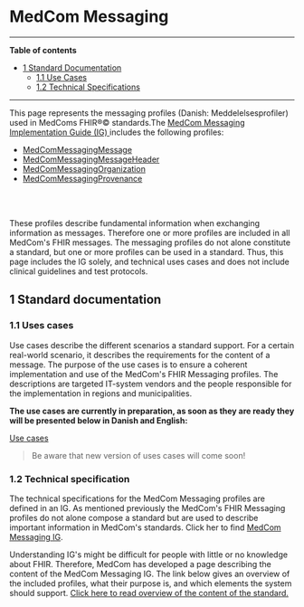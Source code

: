 <!-- <a href="https://medcomdk.github.io/MedComLandingPage/">Return</a> -->

# MedCom Messaging

<hr/>

**Table of contents**
* [1 Standard Documentation](#1-standard-documentation)
  * [1.1 Use Cases](#11-uses-cases)
  * [1.2 Technical Specifications](#12-technical-specification)
<hr/>
 

This page represents the messaging profiles (Danish: Meddelelsesprofiler) used in MedComs FHIR®© standards.The <a href="https://build.fhir.org/ig/medcomdk/dk-medcom-messaging/">MedCom Messaging Implementation Guide (IG) </a>includes the following profiles:

* <a href="https://build.fhir.org/ig/medcomdk/dk-medcom-messaging/StructureDefinition-medcom-messaging-message.html">MedComMessagingMessage</a>
* <a href="https://build.fhir.org/ig/medcomdk/dk-medcom-messaging/StructureDefinition-medcom-messaging-messageHeader.html">MedComMessagingMessageHeader</a>
* <a href="https://build.fhir.org/ig/medcomdk/dk-medcom-messaging/StructureDefinition-medcom-messaging-organization.html"> MedComMessagingOrganization</a>
* <a href="https://build.fhir.org/ig/medcomdk/dk-medcom-messaging/StructureDefinition-medcom-messaging-provenance.html">MedComMessagingProvenance </a>

<br><br>

These profiles describe fundamental information when exchanging information as messages. Therefore one or more profiles are included in all MedCom's FHIR messages. The messaging profiles do not alone constitute a standard, but one or more profiles can be used in a standard. Thus, this page includes the IG solely, and technical uses cases and does not include clinical guidelines and test protocols.


## 1 Standard documentation

### 1.1 Uses cases 
Use cases describe the different scenarios a standard support. For a certain real-world scenario, it describes the requirements for the content of a message. The purpose of the use cases is to ensure a coherent implementation and use of the MedCom's FHIR Messaging profiles. The descriptions are targeted IT-system vendors and the people responsible for the implementation in regions and municipalities.

<b>The use cases are currently in preparation, as soon as they are ready they will be presented below in Danish and English:</b> 

[Use cases](Generelle%20tekniske%20use%20cases%20v1.0.0.pdf) 
  > Be aware that new version of uses cases will come soon!



### 1.2 Technical specification
The technical specifications for the MedCom Messaging profiles are defined in an IG. As mentioned previously the MedCom's FHIR Messaging profiles do not alone compose a standard but are used to describe important information in MedCom's standards. Click her to find <a href="https://build.fhir.org/ig/medcomdk/dk-medcom-messaging/">MedCom Messaging IG</a>.

Understanding IG's might be difficult for people with little or no knowledge about FHIR. Therefore, MedCom has developed a page describing the content of the MedCom Messaging IG. The link below gives an overview of the included profiles, what their purpose is, and which elements the system should support.
[Click here to read overview of the content of the standard.](assets/documents/Intro-Technical-Spec-ENG.md)

<!-- #### 1.1.2 What is a MedCom FHIR Message Standard

A MedCom FHIR Message Standard is the term for a collection of documentation covering most aspects of the standard.

* Clinical Documentation
  * Clinical description
  * Use Cases
* Technical Documentation
  * One or more FHIR IGs (the specific Profile IG for the standard, the inherited Profile IGs within this standard and supporting IGs for the standard, Terminology IG for instance.). These cover what in former MedCom non-FIR standards were specific rules regarding syntax and qualifiers.
* Additional Documentation
  * A GitHub Page linking it all together with further descriptions and specifications
  * This Governance

The technical specifications for MedCom Messaging profiles are defined in an IG. As mentioned previously does the MedCom Messaging profiles not alone compose a standard but are used to describe central information in MedComs messaging standards. <a href="https://build.fhir.org/ig/medcomdk/dk-medcom-messaging/" target="_blank">Here you can find the MedCom Messaging IG.</a>

## 1.2 MedComMessagingMessage (Bundle)

MedComMessagingMessage is a Bundle resource of type "message", which is a container for a collection of other resources.

<br>

Below you see the basic MedCom FHIR Messaging Model.

As shown in the diagram below there are 4 MedCom profiled FHIR resources involved in a MedCom FHIR Message:

* A MedComMessagingMessage is a Bundle resource of type "message"
* The MedComMessagingMessage's first resource is a MedComMessagingMesssageHeader, which is a MesssageHeader resource
* The MedComMessagingMesssageHeader points to at least two organizations for the MedComMessagingMessage:
  * a source organization called a MedComMessagingOrganization, which is an Organization resource
  * a destination organization also a MedComMessagingOrganization, which too is an Organization resource
* The MedComMessagingMessage's MedComMessagingProvennance, which is a Provennance resource

<br>

<figure style="margin-left: 0px; margin-right: 0px; width: 100%;">
<a href="https://medcomdk.github.io/MedCom-FHIR-Communication/assets/images/MessagingModel.png" target="blank"> <img src="https://medcomdk.github.io/MedCom-FHIR-Communication/assets/images/MessagingModel.png" alt="The basic MedCom Messaging Model"  style="width:100%" id="Fig2" style="align-left"></a>
<figcaption text-align="left"><b>Figure 2: The basic MedCom Messaging Model</b></figcaption>
</figure>

<br>


## 1.2.1 Scope and Usage

One common operation performed with resources is to gather a collection of resources into a single instance with containing context. In FHIR this is referred to as "bundling" the resources together. These resource bundles are useful for a variety of different reasons, including sending a set of resources as part of a message exchange (see Messaging)

### 1.2.2 MedComMessingMessage Identifiers

A MedComMessingMessage contains two identifiers:

* the Bundle.id and
* the MessageHeader.id.

Each time a new MedComMessingMessage is created, it **SHALL** be assigned an identifier (MessageHeader.id) that is unique. This **SHALL** be achieved by using a UUID. Each time a message is sent, the Bundle.id **SHALL** be changed to a new value.

When a receiver receives and processes the MedComMessingMessage, it **SHALL** respond with a new MedComMessingMessage with a new identifier, wrapped in a bundle which also has a new id. The response message **SHALL** also quote the request MessageHeader.id in MessageHeader.response.identifier so that the source system can relate the response to its request.

### 1.2.3 MedComMessingMessage Timestamps

A MedComMessingMessage has 2 important timestamps:

* Bundle.timestamp: the time the message was sent
* Bundle.meta.lastUpdated: the last time the message was updated (either by storing, or by modification)

In addition, the message **MAY** have additional timestamps in additional resources in the MedComMessingMessage, either .meta.lastUpdated or others throughout the resources. The meaning of these will depend on the MedComMessingMessage event.

## 1.3 MedComMessagingMessageHeader

[TBD]

<br>

<figure style="margin-left: 0px; margin-right: 0px; width: 100%;">
<a href="https://medcomdk.github.io/MedCom-FHIR-Communication/assets/images/MedComMessageHeader.png" target="_blank"> <img src="https://medcomdk.github.io/MedCom-FHIR-Communication/assets/images/MedComMessageHeader.png" alt="MedComMessageHeader"  style="width:100%" id="Fig1" style="align-left"></a>
<figcaption text-align="left"><b>Figure 3: MedComMessageHeader</b></figcaption>
</figure>

<br>

| Links for MedComMessagingMessageHeader|
|:---|
| <a href="https://build.fhir.org/ig/medcomdk/dk-medcom-messaging//StructureDefinition-medcom-messaging-messageHeader.html" target="_blank"> Detailed specification for MedComMessageHeader in MedComMessingMessage IG</a> |
| [MedComMessageHeader](/assets/documents/MedComMessagingMessageHeader.md) |
| <a href="http://hl7.org/fhir/R4/MessageHeader.html" target="_blank">Detailed specification for MessageHeader in FHIR R4</a> |

<br>

### 1.3.1 Scope and Usage

The MedComMessageHeader profile is a resource that **shall** be used in all MedCom FHIR Messages. A MedComMessagingMessageHeader **shall** include a sender and receiver and it **may** include a carbon-copy receiver, however this is depended on type of standard. Each MedComMessagingMessageHeader **shall** include a globally unique id, which **shall** be used to reference the message in the message history from the MedComMessagingProvenance profile.

The element event **shall** be defined in accordance with the type of standard the message concerns e.g., HospitalNotification and CareCommunication. Due to the different requirements for each standard, it **shall** be expected that the MedComMessagingMessageHeader is inherited in each standard.

### 1.4 MedComMessagingOrganization

[TBD]

<br>

| Links for MedComMessagingOrganization|
|:---|
| <a href="https://build.fhir.org/ig/medcomdk/dk-medcom-messaging/StructureDefinition-medcom-messaging-organization.html" target="_blank"> Detailed specification for MedComMessagingOrganization in MedComMessingMessage IG</a> |
| [MedComMessagingOrganization](/assets/documents/MedComMessagingOrganization.md) |
| <a href="http://hl7.org/fhir/R4/Organization.html" target="_blank">Detailed specification for Organization in FHIR R4</a> |

<br>

### 1.4.1 Scope and Usage

This profile describes the Organization resource that **shall** be used in all MedCom FHIR Messages. MedComMessagingOrganization inherits from MedComCoreOrganization as it **shall** include both a SOR and EAN/GLN identifier. MedComMessagingOrganization **shall** be used to describe the sender and receiver organizations of all MedCom FHIR Messages.

<br>

### 1.5 MedComMessagingProvenance

Provenance of a resource is a record that describes entities and processes involved in producing and delivering or otherwise influencing that resource. Provenance provides a critical foundation for assessing authenticity, enabling trust, and allowing reproducibility. Provenance assertions are a form of contextual metadata and can themselves become important records with their own provenance. Provenance statement indicates clinical significance in terms of confidence in authenticity, reliability, and trustworthiness, integrity, and stage in lifecycle (e.g. Document Completion - has the artifact been legally authenticated), all of which may impact security, privacy, and trust policies.

<br>

| Links for MedComMessagingProvenance|
|:---|
| <a href="https://build.fhir.org/ig/medcomdk/dk-medcom-messaging/StructureDefinition-medcom-messaging-provenance.html" target="_blank"> Detailed specification for MedComMessagingProvenance in MedComMessingMessage IG</a> |
| [MedComs use of Provenance](/assets/documents/MedComMessagingProvenance.md) |
| <a href="http://hl7.org/fhir/R4/Provenance.html" target="_blank">Detailed specification for Provenance in FHIR R4</a> |

<br>

#### 1.5.1 Scope and Usage

The MedComMessagingProvenance resource tracks information about the activity that created, revised, deleted, or signed a version of a resource, describing the entities and agents involved. This information can be used to form assessments about its quality, reliability, trustworthiness, or to provide pointers for where to go to further investigate the origins of the resource and the information in it.

Provenance resources are a record-keeping assertion that gathers information about the context in which the information in a resource was obtained. Provenance resources are prepared by the application that initiates the create/update etc. of the resource. An AuditEvent resource contains overlapping information, but is created as events occur, to track and audit the events. AuditEvent resources are often (though not exclusively) created by the application responding to the read/query/create/update/etc. event.

<br>
<figure style="margin-left: 0px; margin-right: 0px; width: 100%;">
<a href="https://medcomdk.github.io/MedCom-FHIR-Communication/assets/images/MedComMessagingProvenance.png" target="_blank"> <img src="https://medcomdk.github.io/MedCom-FHIR-Communication/assets/images/MedComMessagingProvenance.png" alt="MedComMessageHeader"  style="width:100%" id="Fig1" style="align-left"></a>
<figcaption text-align="left"><b>Figure 4: MedComMessagingProvenance</b></figcaption>
</figure>
<br>

### 5.5 MustSupport

Labeling an element MustSupport means that implementations that produce or consume resources SHALL provide "support" for the element in some meaningful way. Because the base FHIR specification is intended to be independent of any particular implementation context, no elements are flagged as mustSupport=true as part of the base specification. This flag is intended for use in profiles that have a defined implementation context.

For this reason, the specification itself never labels any elements as MustSupport. This is done in StructureDefinitions, where the profile labels an element as mustSupport=true. When a profile does this, it SHALL also make clear exactly what kind of "support" is required, as this could involve expectations around what a system must store, display, allow data capture of, include in decision logic, pass on to other data consumers, etc.

Note that an element that has the property IsModifier is not necessarily a "key" element (e.g. one of the important elements to make use of the resource), nor is it automatically mustSupport - however both of these things are more likely to be true for IsModifier elements than for other elements.

<br>

#### 5.5.1 Scope and Usage

In MedCom FHIR Messaging MustSupport denotes the MedCom FHIR Message. While FHIR resources can contain a lot of different elements, a MedCom FHIR Message is defined to be exactly what is outlined by the MustSupport flag in the IG

<!-- ## 2 Release Notes
[Updates in the latest release.](assets/documents/ReleaseNote-ENG.md) -->

<!-- ### 5.6 Narrative Texts

A Narrative Text is a human-readable narrative that contains a summary of the resource and can be used to represent the content of the resource to a human. The narrative **SHALL** encode all the structured data pointed out by the ∑-symbol and it is required to contain sufficient detail to make it "clinically safe" for a human to just read the narrative.
Contained resources do not have narrative, but their content **SHALL** be represented in the ressource container.

Narratives contains two sub elements, status and div.

#### 5.6.1 The status element

[TBD]
The code system [narrative status](http://hl7.org/fhir/narrative-status) defines the codes for the status element.

In MedCom FHIR Messages The code **SHALL** always be: "additional" meaning that the it is covering the code: extension and allowing for more human readable text in the div element than is produced by: generated and extension.

A narrative in MedCom FHIR Messages **SHALL NEVER** be of code: empty.

#### 5.6.2 The div element

The contents of the div element are XHTML fragments that **SHALL** contain only the basic HTML formatting elements described in chapters 7-11 (except section 4 of chapter 9) and 15 of the HTML 4.0 standard, '<a>' elements (either name or href), images and internally contained style attributes.

The XHTML content **SHALL NOT** contain a head, a body element, external stylesheet references, deprecated elements, scripts, forms, base/link/xlink, frames, iframes, objects or event related attributes (e.g. onClick). This is to ensure that the content of the narrative is contained within the resource and that there is no active content. Such content would introduce security issues and potentially safety issues with regard to extracting text from the XHTML. Note that even with these restrictions, there are still several important security risks associated with displaying the narrative.

The div element **SHALL** have some non-whitespace content (text or an image).

#### 5.6.3 Scope and Usage

[TBD]
The narrative element is a human-readable summary of the resource (essential clinical and business information)

#### 5.6.4 General Narrative Text Rules

* All resources in a MedComMessingMessage **SHALL** contain a Narrative Text defined by the [resource].Text element
* The Narrative Text **SHALL** have a status with value "extensions". Extensions means that the contents of the narrative are entirely generated from the core elements in the content and some of the content is generated from extensions.
* The narrative **SHALL** reflect the impact of all modifier extensions.

#### 5.6.5 Links for Narrative Text

| Links for Narrative Text|
|:---|
|[Narrative Text description in FHIR R4](http://hl7.org/fhir/R4/narrative.html#Narrative) |
|[NarrativeStatus in FHIR R4](http://hl7.org/fhir/R4/codesystem-narrative-status.html#4.3.14.424.2)|
|[Styling the XHTML in FHIR R4](http://hl7.org/fhir/R4/narrative.html#css)| --> 